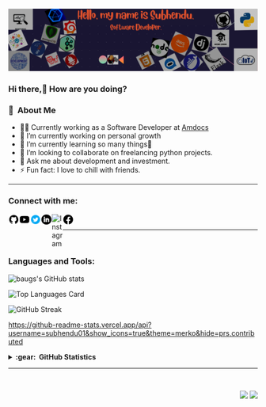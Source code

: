 <img src="images/git_bnr.png"></img>
### Hi there,👋 How are you doing?

### :space_invader: &nbsp;About Me

- 🧑‍💻  Currently working as a Software Developer at [Amdocs](https://www.amdocs.com/) 
- 🔭 I’m currently working on personal growth
- 🌱 I’m currently learning so many things🤣 
- 👯 I’m looking to collaborate on freelancing python projects.
- 💬 Ask me about development and investment.
- ⚡ Fun fact: I love to chill with friends.

<hr/>

### Connect with me:

<a href="https://github.com/subhendu01"><img align="left" alt="github.com/subhendu01" width="22px" src="images\icons8-github.svg" /></a>
<a href="https://www.youtube.com/channel/UCGBxU0uPeEMDU3PkpleQaoA"><img align="left" alt="YouTube" width="22px" src="images\icons8-youtube.svg" /></a>
<a href="https://twitter.com/Subhendu__7"><img align="left" alt="Twitter" width="22px" src="images\icons8-twitter-circled.gif" /></a>
<a href="https://www.linkedin.com/in/subhendusekhar/"><img align="left" alt="LinkedIn" width="22px" src="images\icons8-linkedin-circled.svg" /></a>
<a href="https://www.instagram.com/__baugs__7/"><img align="left" alt="Instagram" width="22px" src="https://cdn.jsdelivr.net/npm/simple-icons@v3/icons/instagram.svg" /></a>
<a href="https://www.facebook.com/subhendusekhar.baug/"><img align="left" alt="Facebook" width="22px" src="images/icons8-facebook.svg" /></a>
<br/>
<hr/>
<br/>

### Languages and Tools:


![baugs's GitHub stats](https://github-readme-stats.vercel.app/api?username=subhendu01&show_icons=true&theme=merko&hide=prs,contributed)

<!-- ?hide=language1,language2 -->
![Top Languages Card](https://github-readme-stats.vercel.app/api/top-langs/?username=subhendu01&layout=compact&theme=merko)

![GitHub Streak](https://github-readme-streak-stats.herokuapp.com?user=subhendu01&theme=neon-palenight&hide_border=true)

https://github-readme-stats.vercel.app/api?username=subhendu01&show_icons=true&theme=merko&hide=prs,contributed

<details>
  <summary><b>:gear: &nbsp;GitHub Statistics</b></summary>
  <br/>
  <p align="center">
        <img height="137px" src="https://github-readme-stats.vercel.app/api?username=brunotacca&hide_title=true&hide_border=true&show_icons=true&include_all_commits=true&count_private=true&line_height=21&theme=nightowl" /> <img height="137px" src="https://github-readme-stats.vercel.app/api/top-langs/?username=brunotacca&hide=html&hide_title=true&hide_border=true&layout=compact&langs_count=8&theme=nightowl" />
    </p>
    <p align="center">
        <img height="137px" src="https://github-readme-streak-stats.herokuapp.com/?user=brunotacca&hide_border=true&theme=nightowl" />
    </p>
</details>

<hr/>
<br/>

<p align="right">
<img src="https://komarev.com/ghpvc/?username=subhendu01&style=plastic&label=Views"><img>
<img src="https://badges.pufler.dev/visits/subhendu01/subhendu01?color=black&logo=github" />
</p>